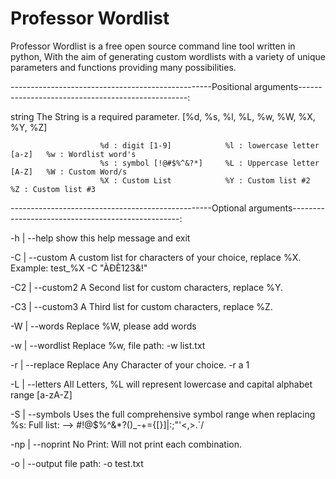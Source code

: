 # Professor Wordlist
Professor Wordlist is a free open source command line tool written in python, With the aim of generating custom wordlists with a variety of unique parameters and functions providing many possibilities.

--------------------------------------------------Positional arguments--------------------------------------------------:

  string                The String is a required parameter.  [%d, %s, %l, %L, %w, %W, %X, %Y, %Z]

                        %d : digit [1-9]            %l : lowercase letter [a-z]   %w : Wordlist word's
                        %s : symbol [!@#$%^&?*]     %L : Uppercase letter [A-Z]   %W : Custom Word/s
                        %X : Custom List            %Y : Custom list #2           %Z : Custom list #3

--------------------------------------------------Optional arguments--------------------------------------------------:

  -h | --help            show this help message and exit
  
  -C | --custom          A custom list for characters of your choice, replace %X. Example: test_%X -C "ÀÐÈ123&!"
  
  -C2 | --custom2        A Second list for custom characters, replace %Y.
  
  -C3 | --custom3        A Third list for custom characters, replace %Z.
  
  -W | --words           Replace %W, please add words
                        
  -w | --wordlist        Replace %w, file path: -w list.txt
  
  -r | --replace         Replace Any Character of your choice. -r a 1
  
  -L | --letters         All Letters, %L will represent lowercase and capital alphabet range [a-zA-Z]
  
  -S | --symbols         Uses the full comprehensive symbol range when replacing %s:
                         Full list: -->   #!@$%^&*?()_-+={[}]|\:;"'<,>.`/  
                        
  -np | --noprint        No Print: Will not print each combination.
  
  -o | --output          file path: -o test.txt

